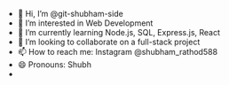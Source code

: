 - 👋 Hi, I’m @git-shubham-side
- 👀 I’m interested in Web Development
- 🌱 I’m currently learning Node.js, SQL, Express.js, React
- 💞️ I’m looking to collaborate on a full-stack project
- 📫 How to reach me: Instagram @shubham_rathod588
- 😄 Pronouns: Shubh
- 

<!---
git-shubham-side/git-shubham-side is a ✨ special ✨ repository because its `README.md` (this file) appears on your GitHub profile.
You can click the Preview link to take a look at your changes.
--->
